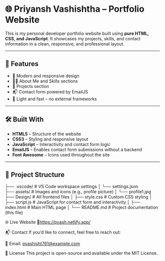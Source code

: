 # 🌐 Priyansh Vashishtha – Portfolio Website

This is my personal developer portfolio website built using **pure HTML, CSS, and JavaScript**. It showcases my projects, skills, and contact information in a clean, responsive, and professional layout.

---

## 📌 Features

- 🎨 Modern and responsive design
- 🧑‍💻 About Me and Skills sections
- 🧰 Projects section
- 📬 Contact form powered by EmailJS
- 🌙 Light and fast – no external frameworks

---

## 🛠 Built With

- **HTML5** – Structure of the website  
- **CSS3** – Styling and responsive layout  
- **JavaScript** – Interactivity and contact form logic  
- **EmailJS** – Enables contact form submissions without a backend  
- **Font Awesome** – Icons used throughout the site

---

## 📁 Project Structure
├── .vscode/              # VS Code workspace settings
│   └── settings.json     
├── assets/               # Images and icons (e.g., profile picture)
│   └── profile1.jpg
├── Design/               # All frontend files
│   ├── style.css         # Custom CSS styling
│   ├── script.js         # JavaScript for contact form and interactivity
│   ├── index.html        # Main HTML page
│   └── README.md         # Project documentation (this file)


🌐 Live Website
🔗https://pvash.netlify.app/

📬 Contact
If you’d like to connect, feel free to reach out:

📧 Email: pvashisht761@example.com

📄 License
This project is open-source and available under the MIT License.
